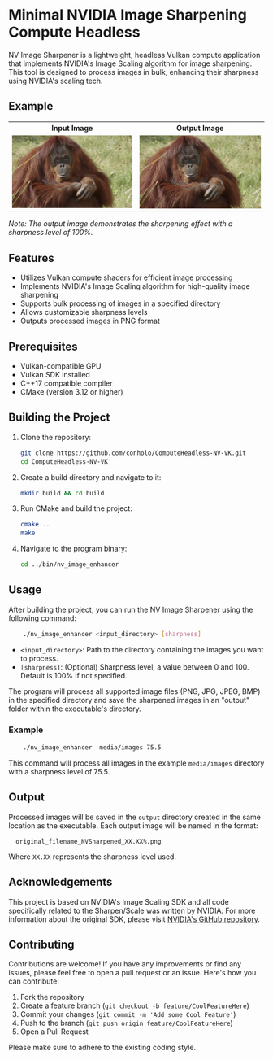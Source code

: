 # Minimal NVIDIA Image Sharpening Compute Headless

NV Image Sharpener is a lightweight, headless Vulkan compute application that implements NVIDIA's Image Scaling algorithm for image sharpening. This tool is designed to process images in bulk, enhancing their sharpness using NVIDIA's scaling tech.


## Example

<table>
  <tr>
    <th>Input Image</th>
    <th>Output Image</th>
  </tr>
  <tr>
    <td><img src="docs/images/orangutan.png" width="400" alt="Input Image"></td>
    <td><img src="docs/images/orangutan_output.png" width="400" alt="Output Image"></td>
  </tr>
</table>

*Note: The output image demonstrates the sharpening effect with a sharpness level of 100%.*

## Features

- Utilizes Vulkan compute shaders for efficient image processing
- Implements NVIDIA's Image Scaling algorithm for high-quality image sharpening
- Supports bulk processing of images in a specified directory
- Allows customizable sharpness levels
- Outputs processed images in PNG format

## Prerequisites

- Vulkan-compatible GPU
- Vulkan SDK installed
- C++17 compatible compiler
- CMake (version 3.12 or higher)

## Building the Project

1. Clone the repository:
   ```bash
   git clone https://github.com/conholo/ComputeHeadless-NV-VK.git
   cd ComputeHeadless-NV-VK
   
2. Create a build directory and navigate to it:
   ```bash 
   mkdir build && cd build

3. Run CMake and build the project:
    ```bash
    cmake ..
    make
    ```
4. Navigate to the program binary: 
   ```bash
   cd ../bin/nv_image_enhancer
   ```

## Usage

After building the project, you can run the NV Image Sharpener using the following command:
   ```bash
       ./nv_image_enhancer <input_directory> [sharpness]
   ```
- `<input_directory>`: Path to the directory containing the images you want to process.
- `[sharpness]`: (Optional) Sharpness level, a value between 0 and 100. Default is 100% if not specified.

The program will process all supported image files (PNG, JPG, JPEG, BMP) in the specified directory and save the sharpened images in an "output" folder within the executable's directory.


### Example

   ```bash
       ./nv_image_enhancer  media/images 75.5
   ```
This command will process all images in the example `media/images` directory with a sharpness level of 75.5.


## Output

Processed images will be saved in the `output` directory created in the same location as the executable. Each output image will be named in the format:
   ```
     original_filename_NVSharpened_XX.XX%.png
   ```
Where `XX.XX` represents the sharpness level used.


## Acknowledgements

This project is based on NVIDIA's Image Scaling SDK and all code specifically related to the Sharpen/Scale was written by NVIDIA. For more information about the original SDK, please visit [NVIDIA's GitHub repository](https://github.com/NVIDIAGameWorks/NVIDIAImageScaling).

## Contributing

Contributions are welcome! If you have any improvements or find any issues, please feel free to open a pull request or an issue. Here's how you can contribute:

1. Fork the repository
2. Create a feature branch (`git checkout -b feature/CoolFeatureHere`)
3. Commit your changes (`git commit -m 'Add some Cool Feature'`)
4. Push to the branch (`git push origin feature/CoolFeatureHere`)
5. Open a Pull Request

Please make sure to adhere to the existing coding style.